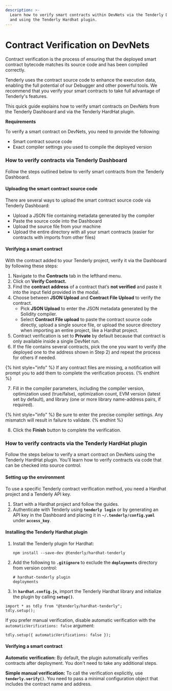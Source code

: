 ```yaml
---
description: >-
  Learn how to verify smart contracts within DevNets via the Tenderly Dashboard
  and using the Tenderly Hardhat plugin.
---
```


# Contract Verification on DevNets

Contract verification is the process of ensuring that the deployed smart contract bytecode matches its source code and has been compiled correctly.

Tenderly uses the contract source code to enhance the execution data, enabling the full potential of our Debugger and other powerful tools. We recommend that you verify your smart contracts to take full advantage of Tenderly's features.

This quick guide explains how to verify smart contracts on DevNets from the Tenderly Dashboard and via the Tenderly HardHat plugin.

**Requirements**

To verify a smart contract on DevNets, you need to provide the following:

* Smart contract source code
* Exact compiler settings you used to compile the deployed version

### How to verify contracts via Tenderly Dashboard

Follow the steps outlined below to verify smart contracts from the Tenderly Dashboard.&#x20;

#### Uploading the smart contract source code

There are several ways to upload the smart contract source code via Tenderly Dashboard:

* Upload a JSON file containing metadata generated by the compiler
* Paste the source code into the Dashboard
* Upload the source file from your machine
* Upload the entire directory with all your smart contracts (easier for contracts with imports from other files)

#### Verifying **a smart contract**

With the contract added to your Tenderly project, verify it via the Dashboard by following these steps:

1. Navigate to the **Contracts** tab in the lefthand menu.
2. Click on **Verify Contract.**
3. Find the **contract address** of a contract that’s **not verified** and paste it into the input field provided in the modal.
4. Choose between **JSON Upload** and **Contract File Upload** to verify the contract.
   * Pick **JSON Upload** to enter the JSON metadata generated by the Solidity compiler.
   * Select **Contract File upload** to paste the contract source code directly, upload a single source file, or upload the source directory when importing an entire project, like a Hardhat project.
5. Contract verification is set to **Private** by default because that contract is only available inside a single DevNet run.
6. If the file contains several contracts, pick the one you want to verify (the deployed one to the address shown in Step 2) and repeat the process for others if needed.

{% hint style="info" %}
If any contract files are missing, a notification will prompt you to add them to complete the verification process.
{% endhint %}

7. Fill in the compiler parameters, including the compiler version, optimization used (true/false), optimization count, EVM version (latest set by default), and library (one or more library name-address pairs, if required).

{% hint style="info" %}
Be sure to enter the precise compiler settings. Any mismatch will result in failure to validate.
{% endhint %}

8. Click the **Finish** button to complete the verification.

### How to verify contracts via the Tenderly HardHat plugin

Follow the steps below to verify a smart contract on DevNets using the Tenderly HardHat plugin. You’ll learn how to verify contracts via code that can be checked into source control.

#### **Setting up the environment**

To use a specific Tenderly contract verification method, you need a Hardhat project and a Tenderly API key.

1. Start with a Hardhat project and follow the guides.
2. Authenticate with Tenderly using **`tenderly login`** or by generating an API key in the Dashboard and placing it in **`~/.tenderly/config.yaml`** under **`access_key`**.

#### **Installing the Tenderly Hardhat plugin**

1.  Install the Tenderly plugin for Hardhat:

    ```
    npm install --save-dev @tenderly/hardhat-tenderly
    ```
2.  Add the following to **`.gitignore`** to exclude the **`deployments`** directory from version control:

    ```
    # hardhat-tenderly plugin
    deployments
    ```
3. In **`hardhat.config.js`**, import the Tenderly Hardhat library and initialize the plugin by calling **`setup()`**.

```
import * as tdly from "@tenderly/hardhat-tenderly";
tdly.setup();
```

If you prefer manual verification, disable automatic verification with the `automaticVerifications: false` argument:

```
tdly.setup({ automaticVerifications: false });
```

#### **Verifying a smart contract**

**Automatic verification:** By default, the plugin automatically verifies contracts after deployment. You don't need to take any additional steps.

**Simple manual verification:** To call the verification explicitly, use **`tenderly.verify()`**. You need to pass a minimal configuration object that includes the contract name and address.
